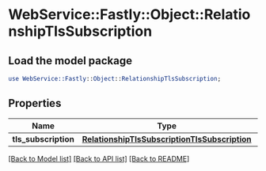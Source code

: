 # WebService::Fastly::Object::RelationshipTlsSubscription

## Load the model package
```perl
use WebService::Fastly::Object::RelationshipTlsSubscription;
```

## Properties
Name | Type | Description | Notes
------------ | ------------- | ------------- | -------------
**tls_subscription** | [**RelationshipTlsSubscriptionTlsSubscription**](RelationshipTlsSubscriptionTlsSubscription.md) |  | [optional] 

[[Back to Model list]](../README.md#documentation-for-models) [[Back to API list]](../README.md#documentation-for-api-endpoints) [[Back to README]](../README.md)


